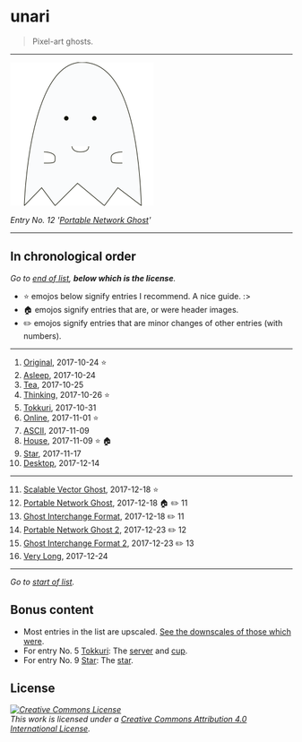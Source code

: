 # unari

> Pixel-art ghosts.

* * *

[![It's nice.](the-entries/012.png)](the-entries/012.png "It's nice.")

*Entry No. 12 '[Portable Network Ghost](the-entries/012.png)'*

* * *

## In chronological order

<a id="start-of-list">

*Go to [end of list](#end-of-list), **below which is the license**.*

</a>

- :star: emojos below signify entries I recommend. A nice guide. :>
- :house: emojos signify entries that are, or were header images.
- :pencil2: emojos signify entries that are minor changes of other entries (with numbers).

* * *

1. [Original](the-entries/001.png), 2017-10-24 :star:
2. [Asleep](the-entries/002.png), 2017-10-24
3. [Tea](the-entries/003.png), 2017-10-25
4. [Thinking](the-entries/004.png), 2017-10-26 :star:
5. [Tokkuri](the-entries/005.png), 2017-10-31
6. [Online](the-entries/006.gif), 2017-11-01 :star:
7. [ASCII](the-entries/007.png), 2017-11-09
8. [House](the-entries/008.png), 2017-11-09 :star: :house:
9. [Star](the-entries/009.png), 2017-11-17
10. [Desktop](the-entries/010.gif), 2017-12-14

* * *

11. [Scalable Vector Ghost](the-entries/011.svg), 2017-12-18 :star:
12. [Portable Network Ghost](the-entries/012.png), 2017-12-18 :house: :pencil2: 11
13. [Ghost Interchange Format](the-entries/013.gif), 2017-12-18 :pencil2: 11
14. [Portable Network Ghost 2](the-entries/014.png), 2017-12-23 :pencil2: 12
15. [Ghost Interchange Format 2](the-entries/015.gif), 2017-12-23 :pencil2: 13
16. [Very Long](the-entries/016.png), 2017-12-24

* * *

<a id="end-of-list">

*Go to [start of list](#start-of-list).*

</a>

## Bonus content

- Most entries in the list are upscaled. [See the downscales of those which were](bonus/downscales).
- For entry No. 5 [Tokkuri](the-entries/005.png): The [server](bonus/005-server.png) and [cup](bonus/005-cup.png).
- For entry No. 9 [Star](the-entries/009.png): The [star](bonus/009-star.png).

## License

*<a rel="license" href="http://creativecommons.org/licenses/by/4.0/"><img alt="Creative Commons License" style="border-width:0" src="https://i.creativecommons.org/l/by/4.0/88x31.png" /></a><br />This work is licensed under a <a rel="license" href="http://creativecommons.org/licenses/by/4.0/">Creative Commons Attribution 4.0 International License</a>.*
